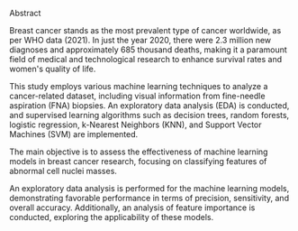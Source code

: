  Abstract

Breast cancer stands as the most prevalent type of cancer worldwide, as per WHO data (2021). In just the year 2020, there were 2.3 million new diagnoses and approximately 685 thousand deaths, making it a paramount field of medical and technological research to enhance survival rates and women's quality of life.

This study employs various machine learning techniques to analyze a cancer-related dataset, including visual information from fine-needle aspiration (FNA) biopsies. An exploratory data analysis (EDA) is conducted, and supervised learning algorithms such as decision trees, random forests, logistic regression, k-Nearest Neighbors (KNN), and Support Vector Machines (SVM) are implemented.

The main objective is to assess the effectiveness of machine learning models in breast cancer research, focusing on classifying features of abnormal cell nuclei masses.

An exploratory data analysis is performed for the machine learning models, demonstrating favorable performance in terms of precision, sensitivity, and overall accuracy. Additionally, an analysis of feature importance is conducted, exploring the applicability of these models.
